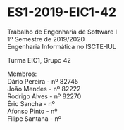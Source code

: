 # ES1-2019-EIC1-42
Trabalho de Engenharia de Software I<br/>
1º Semestre de 2019/2020<br/>
Engenharia Informática no ISCTE-IUL<br/>

Turma EIC1, Grupo 42

Membros:
<br/>
Dário Pereira - nº 82745<br/>
João Mendes - nº 82222<br/>
Rodrigo Alves - nº 82270<br/>
Éric Sancha - nº <br/>
Afonso Pinto - nº <br/>
Filipe Santana - nº <br/>


